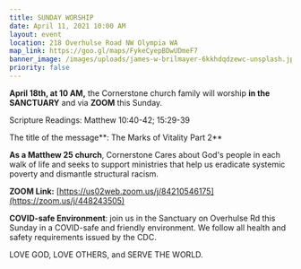 ```yaml
---
title: SUNDAY WORSHIP
date: April 11, 2021 10:00 AM
layout: event
location: 218 Overhulse Road NW Olympia WA
map_link: https://goo.gl/maps/FykeCyepBDwUDmeF7
banner_image: /images/uploads/james-w-brilmayer-6kkhdqdzewc-unsplash.jpg
priority: false
---
```

**April 18th, at 10 AM,** the Cornerstone church family will worship **in the SANCTUARY** and via **ZOOM** this Sunday.  

Scripture Readings: Matthew 10:40-42; 15:29-39

The title of the message**: The Marks of Vitality Part 2**

**As a Matthew 25 church**, Cornerstone Cares about God's people in each walk of life and seeks to support ministries that help us eradicate systemic poverty and dismantle structural racism.

**ZOOM Link:** [https://us02web.zoom.us/j/84210546175](https://zoom.us/j/448243505)

**COVID-safe Environment**: join us in the Sanctuary on Overhulse Rd this Sunday in a COVID-safe and friendly environment. We follow all health and safety requirements issued by the CDC.

LOVE GOD, LOVE OTHERS, and SERVE THE WORLD.